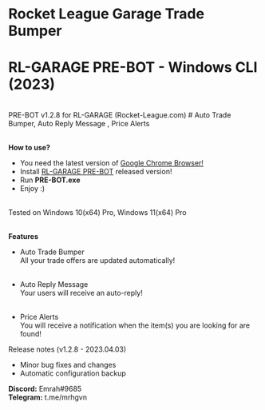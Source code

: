 # Rocket League Garage Trade Bumper

<h1>RL-GARAGE PRE-BOT - Windows CLI (2023)</h1> <br>
PRE-BOT v1.2.8 for RL-GARAGE (Rocket-League.com) # Auto Trade Bumper, Auto Reply Message , Price Alerts <br> <br>

<b>How to use?</b> <br>
- You need the latest version of <a href="https://www.google.com/chrome" target="_blank">Google Chrome Browser!</a> <br>
- Install <a href="https://github.com/mrhgvn/RL-GARAGE-PRE-BOT/releases">RL-GARAGE PRE-BOT</a> released version! <br>
- Run <b>PRE-BOT.exe</b> <br>
- Enjoy :) <br> <br>

Tested on Windows 10(x64) Pro, Windows 11(x64) Pro <br> <br>

<b>Features</b> <br>
- Auto Trade Bumper <br>
All your trade offers are updated automatically! <br> <br>

- Auto Reply Message <br>
Your users will receive an auto-reply! <br> <br>

- Price Alerts <br> 
You will receive a notification when the item(s) you are looking for are found! <br>

Release notes (v1.2.8 - 2023.04.03) <br>
- Minor bug fixes and changes
- Automatic configuration backup

<b>Discord:</b> Emrah#9685 <br>
<b>Telegram:</b> t.me/mrhgvn
